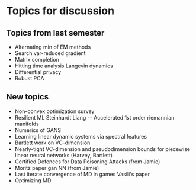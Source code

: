 # Topics for discussion

## Topics from last semester

- Alternating min of EM methods
- Search var-reduced gradient
- Matrix completion
- Hitting time analysis Langevin dynamics
- Differential privacy
- Robust PCA

## New topics

- Non-convex optimization survey
- Resilient ML Steinhardt Liang -- Accelerated 1st order riemannian manifolds
- Numerics of GANS
- Learning linear dynamic systems via spectral features
- Bartlett work on VC-dimension
- Nearly-tight VC-dimension and pseudodimension bounds for piecewise linear neural networks (Harvey, Bartlett)
- Certified Defences for Data Poisoning Attacks (from Jamie)
- Moritz paper gan NN (from Jamie)
- Last iterate convergence of MD in games Vasili's paper
- Optimizing MD
